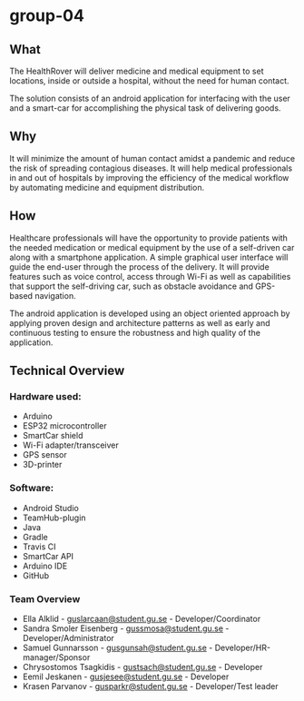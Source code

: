 # group-04
## What
The HealthRover will deliver medicine and medical equipment to set locations, inside or outside a hospital, without the need for human contact. 

The solution consists of an android application for interfacing with the user and a smart-car for accomplishing the physical task of delivering  goods.

## Why
It will minimize the amount of human contact amidst a pandemic and reduce the risk of spreading contagious diseases. It will help medical professionals in and out of hospitals by improving the efficiency of the medical workflow by automating medicine and equipment distribution.

## How
Healthcare professionals will have the opportunity to provide patients with the needed medication or medical equipment  by the use of a self-driven car along with a smartphone application. A simple graphical user interface will guide the end-user through the process of the delivery. It will provide features such as voice control, access through Wi-Fi as well as capabilities that support the self-driving car, such as obstacle avoidance and GPS-based navigation.

The android application is developed using an object oriented approach by applying proven design and architecture patterns as well as early and continuous testing to ensure the robustness and high quality of the application. 

## Technical Overview

### Hardware used:
- Arduino
- ESP32 microcontroller
- SmartCar shield
- Wi-Fi adapter/transceiver 
- GPS sensor
- 3D-printer

 
### Software:
- Android Studio
- TeamHub-plugin
- Java
- Gradle
- Travis CI
- SmartCar API
- Arduino IDE
- GitHub

 
### Team Overview
- Ella Alklid - guslarcaan@student.gu.se - Developer/Coordinator
- Sandra Smoler Eisenberg - gussmosa@student.gu.se - Developer/Administrator
- Samuel Gunnarsson - gusgunsah@student.gu.se - Developer/HR-manager/Sponsor 
- Chrysostomos Tsagkidis - gustsach@student.gu.se - Developer
- Eemil Jeskanen - gusjesee@student.gu.se - Developer
- Krasen Parvanov - gusparkr@student.gu.se - Developer/Test leader
